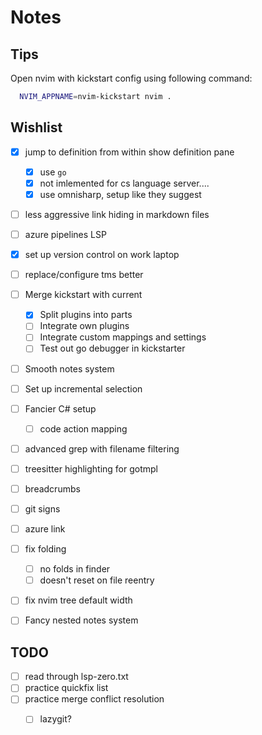 # Notes

## Tips

Open nvim with kickstart config using following command:
```bash
  NVIM_APPNAME=nvim-kickstart nvim .
```

## Wishlist

- [x] jump to definition from within show definition pane
  - [x] use `go`
  - [x] not imlemented for cs language server....
  - [x] use omnisharp, setup like they suggest
- [ ] less aggressive link hiding in markdown files
- [ ] azure pipelines LSP
- [x] set up version control on work laptop
- [ ] replace/configure tms better
- [ ] Merge kickstart with current 
  - [x] Split plugins into parts
  - [ ] Integrate own plugins
  - [ ] Integrate custom mappings and settings
  - [ ] Test out go debugger in kickstarter
- [ ] Smooth notes system
- [ ] Set up incremental selection
- [ ] Fancier C# setup
  - [ ] code action mapping
- [ ] advanced grep with filename filtering
- [ ] treesitter highlighting for gotmpl
- [ ] breadcrumbs
- [ ] git signs
- [ ] azure link
- [ ] fix folding
  - [ ] no folds in finder
  - [ ] doesn't reset on file reentry
- [ ] fix nvim tree default width
- [ ] Fancy nested notes system
      

## TODO
- [ ] read through lsp-zero.txt
- [ ] practice quickfix list
- [ ] practice merge conflict resolution
  - [ ] lazygit?

